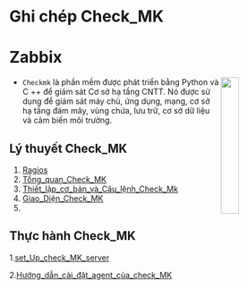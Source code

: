 # <h1>**Ghi chép Check_MK**</h1>


<h1> Zabbix </h1>

<img src= https://i.imgur.com/8UzUbok.png align=right width=25%>

- `Checkmk` là phần mềm được phát triển bằng Python và C ++ để giám sát Cơ sở hạ tầng CNTT. Nó được sử dụng để giám sát máy chủ, ứng dụng, mạng, cơ sở hạ tầng đám mây, vùng chứa, lưu trữ, cơ sở dữ liệu và cảm biến môi trường.



<h2>Lý thuyết Check_MK</h2>

1. [Ragios](./docs/Ragios.md)
2. [Tổng_quan_Check_MK](./docs/CheckMK.md)
3. [Thiết_lập_cơ_bản_và_Câu_lệnh_Check_Mk](./docs/Thiet_lap_Check_MK_Và_Cau_lenh_OMD.md)
4. [Giao_Diện_Check_MK](./docs/Giao_dien_check_MK_(chuc_nang_nhiem_vu).md)
5. 


<h2>Thực hành Check_MK</h2>

1.[set_Up_check_MK_server](docs/Set_up_check_MK_server.md)

2.[Hướng_dẫn_cài_đặt_agent_của_check_MK](docs/Hướng_dẫn_cài_đặt_agent_của_checkmk_trên_centos%207.md)